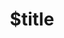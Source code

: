 ---
title: $title
second_title: Aspose.Cells for .NET API Reference
description: $description
type: docs
weight: $weight
url: /cs/net/$ref/
---